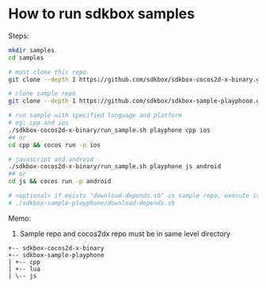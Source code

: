 
# How to run sdkbox samples

Steps:

~~~bash
mkdir samples
cd samples

# must clone this repo
git clone --depth 1 https://github.com/sdkbox/sdkbox-cocos2d-x-binary.git

# clone sample repo
git clone --depth 1 https://github.com/sdkbox/sdkbox-sample-playphone.git

# run sample with specified language and platform
# eg: cpp and ios
./sdkbox-cocos2d-x-binary/run_sample.sh playphone cpp ios
## or
cd cpp && cocos run -p ios

# javascript and android
./sdkbox-cocos2d-x-binary/run_sample.sh playphone js android
## or
cd js && cocos run -p android

# <optional> if exists "download-depends.sh" in sample repo, execute it
# ./sdkbox-sample-playphone/download-depends.sh

~~~

Memo:

1.  Sample repo and cocos2dx repo must be in same level directory

~~~
+-- sdkbox-cocos2d-x-binary
+-- sdkbox-sample-playphone
| +-- cpp
| +-- lua
| \-- js
~~~
